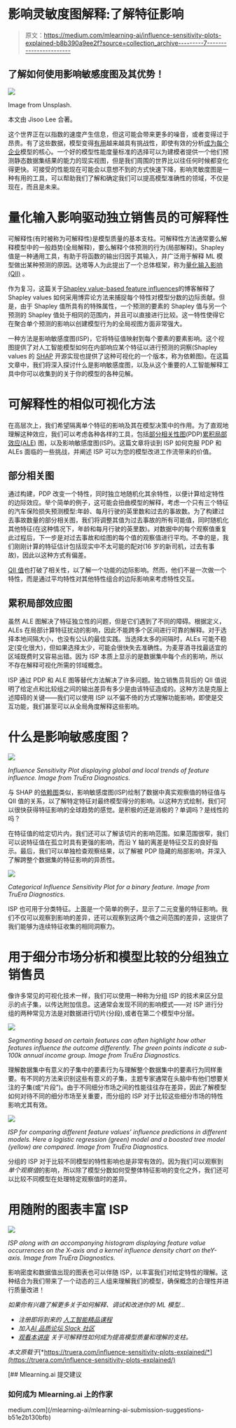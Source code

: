 # 影响灵敏度图解释:了解特征影响

> 原文：<https://medium.com/mlearning-ai/influence-sensitivity-plots-explained-b8b390a9ee2f?source=collection_archive---------7----------------------->

## 了解如何使用影响敏感度图及其优势！

![](img/81fb50fbb594c8b7b0d62cddf7bc6b96.png)

Image from Unsplash.

本文由 Jisoo Lee 合著。

这个世界正在以指数的速度产生信息，但这可能会带来更多的噪音，或者变得过于昂贵。有了这些数据，模型变得[有用](https://www.lacan.upc.edu/admoreWeb/2018/05/all-models-are-wrong-but-some-are-useful-george-e-p-box/)越来越具有挑战性，即使有效的分析[成为每个企业](https://www.forbes.com/sites/forbestechcouncil/2020/02/14/why-every-company-is-a-data-company/?sh=189ca0a217a4)模型的核心。一个好的模型性能度量标准的选择可以为建模者提供一个他们预测静态数据集结果的能力的现实视图，但是我们周围的世界比以往任何时候都变化得更快。可接受的性能现在可能会以意想不到的方式快速下降，影响灵敏度图是一种有用的工具，可以帮助我们了解和确定我们可以提高模型准确性的领域，不仅是现在，而且是未来。

# 量化输入影响驱动独立销售员的可解释性

可解释性(有时被称为可解释性)是模型质量的基本支柱。可解释性方法通常要么解释模型中的一般趋势(全局解释)，要么解释个体预测的行为(局部解释)。Shapley 值是一种通用工具，有助于将函数的输出归因于其输入，并广泛用于解释 ML 模型做出某种预测的原因。达塔等人为此提出了一个总体框架，称为[量化输入影响(QII)](https://truera.com/wp-content/uploads/2020/08/Quantitative-Input-Influence-2016.pdf) 。

作为复习，这篇关于[Shapley value-based feature influences](https://towardsdatascience.com/the-shapley-value-for-ml-models-f1100bff78d1)的博客解释了 Shapley values 如何采用博弈论方法来捕捉每个特性对模型分数的边际贡献。但是，由于 Shapley 值所具有的特殊属性，一个预测的要素的 Shapley 值与另一个预测的 Shapley 值处于相同的范围内，并且可以直接进行比较。这一特性使得它在聚合单个预测的影响以创建模型行为的全局视图方面非常强大。

一种方法是影响敏感度图(ISP)，它将特征值映射到每个要素的要素影响。这个视图提供了对人工智能模型如何在内部响应某个特征以进行预测的洞察(Shapley values 的 [SHAP](https://arxiv.org/abs/1705.07874) 开源实现也提供了这种可视化的一个版本，称为依赖图)。在这篇文章中，我们将深入探讨什么是影响敏感度图，以及从这个重要的人工智能解释工具中你可以收集到的关于你的模型的各种见解。

# 可解释性的相似可视化方法

在高层次上，我们希望隔离单个特征的影响及其在模型决策中的作用。为了直观地理解这种效应，我们可以考虑各种各样的工具，包括[部分相关性图](https://towardsdatascience.com/finding-and-visualising-non-linear-relationships-4ecd63a43e7e)(PDP)[累积局部效应(ALE)](https://christophm.github.io/interpretable-ml-book/ale.html) 图，以及影响敏感度图(ISP)。这篇文章将谈到 ISP 如何克服 PDP 和 ALEs 面临的一些挑战，并阐述 ISP 可以为您的模型改进工作流带来的价值。

## 部分相关图

通过构建，PDP 改变一个特性，同时独立地随机化其余特性，以便计算给定特性的边际效应。举个简单的例子，这可能会扭曲模型的解释，考虑一个只有三个特征的汽车保险损失预测模型:年龄、每月行驶的英里数和过去的事故数。为了构建过去事故数量的部分相关图，我们将调整其值为过去事故的所有可能值，同时随机化其他特征(在这种情况下，年龄和每月行驶的英里数)。对数据中的每个观察值重复此过程后，下一步是对过去事故和绘图的每个值的观察值进行平均。不幸的是，我们刚刚计算的特征估计包括现实中不太可能的配对(16 岁的新司机，过去有事故)，因此以这种方式有偏差。

[QII 值](https://towardsdatascience.com/the-shapley-value-for-ml-models-f1100bff78d1)也打破了相关性，以了解一个功能的边际影响。然而，他们不是一次做一个特性，而是通过平均特性对其他特性组合的边际影响来考虑特性交互。

## 累积局部效应图

虽然 ALE 图解决了特征独立性的问题，但是它们遇到了不同的障碍。根据定义，ALEs 在局部计算特征扰动的影响，因此不能跨多个区间进行可靠的解释。对于选择本地间隔大小，也没有公认的最佳实践。当选择太多的间隔时，ALEs 可能不稳定(变化很大)，但如果选择太少，可能会很快失去准确性。为麦芽酒寻找最适宜的区域既费时又容易出错。因为 ISP 本质上显示的是数据集中每个点的影响，所以不存在解释可视化所需的邻域概念。

ISP 通过 PDP 和 ALE 图等替代方法解决了许多问题。独立销售员背后的 QII 值说明了给定点和比较组之间的输出差异有多少是由该特征造成的。这种方法是克服上述障碍的关键——我们可以使用 ISP 以不偏不倚的方式理解功能影响，即使是交互功能，我们甚至可以从全局角度解释这些影响。

# 什么是影响敏感度图？

![](img/ae8f653df5a274d10531c6464807cf25.png)

*Influence Sensitivity Plot displaying global and local trends of feature influence. Image from TruEra Diagnostics.*

与 SHAP 的[依赖图](https://shap.readthedocs.io/en/latest/example_notebooks/tabular_examples/tree_based_models/Census%20income%20classification%20with%20LightGBM.html#SHAP-Dependence-Plots)类似，影响敏感度图(ISP)绘制了数据中真实观察值的特征值与 QII 值的关系，以了解特定特征对最终模型得分的影响。以这种方式绘制，我们可以很快获得特征影响的全球趋势的感觉。是积极的还是消极的？单调吗？是线性的吗？

在特征值的给定切片内，我们还可以了解该切片的影响范围。如果范围很窄，我们可以说特征值在孤立时具有更强的影响，而沿 Y 轴的离差是特征交互的良好指示。最后，我们可以单独检查观察结果，以了解被 PDP 隐藏的局部影响，并深入了解跨整个数据集的特征影响的异质性。

![](img/acef0cbf1cda86611bfb3f5254ab1698.png)

*Categorical Influence Sensitivity Plot for a binary feature. Image from TruEra Diagnostics.*

ISP 也可用于分类特征。上面是一个简单的例子，显示了二元变量的特征影响。我们不仅可以观察到影响的差异，还可以观察到这两个值之间范围的差异，这提供了我们能够为连续特征收集的相同洞察力。

# 用于细分市场分析和模型比较的分组独立销售员

像许多常见的可视化技术一样，我们可以使用一种称为分组 ISP 的技术来区分显示的点子集，以传达附加信息。这通常会发现不同的影响模式——对 ISP 进行分组的两种常见方法是对数据进行切片(分段),或者在第二个模型中分层。

![](img/c5725d04bf216d20f2ca52ff5af72d17.png)

*Segmenting based on certain features can often highlight how other features influence the outcome differently. The green points indicate a sub-100k annual income group. Image from TruEra Diagnostics.*

理解数据集中有意义的子集中的要素行为与理解整个数据集中的要素行为同样重要。有不同的方法来识别这些有意义的子集，主题专家通常在头脑中有他们想要关注的子集(或“片段”)。由于不同细分市场之间的性能往往存在差异，因此了解模型如何对待不同的细分市场至关重要，而分组的 ISP 对于比较这些细分市场的特性影响尤其有效。

![](img/2377bdb6b18cd5ec8debc81603a97872.png)

*ISP for comparing different feature values’ influence predictions in different models. Here a logistic regression (green) model and a boosted tree model (yellow) are compared. Image from TruEra Diagnostics.*

分组的 ISP 对于比较不同模型的特性影响也是非常有效的。因为我们可以观察到*单个观察值*的影响，所以除了模型分数如何受整体特征影响的变化之外，我们还可以比较不同模型在处理特定观察值时的差异。

# 用随附的图表丰富 ISP

![](img/1e873cdc806ab29d0ce8d60038535262.png)

*ISP along with an accompanying histogram displaying feature value occurrences on the X-axis and a kernel influence density chart on theY-axis. Image from TruEra Diagnostics.*

影响密度和数据值出现的图表也可以伴随 ISP，以丰富我们对给定特性的理解。这种结合为我们带来了一个动态的三人组来理解我们的模型，确保概念的合理性并进行质量改进！

*如果你有兴趣了解更多关于如何解释、调试和改进你的 ML 模型…*

*   *注册即将到来的* [*人工智能精品课程*](https://go.truera.com/ai-quality-workshop?utm_campaign=workshop-ai-quality-2022-aug&utm_medium=blog&utm_source=tds)
*   *加入*[*AI 品质论坛 Slack 社区*](https://aiqualityforum.slack.com/join/shared_invite/zt-1db75juer-ULg3HInTXjxn9sgnVpisYA#/shared-invite/email)
*   [*观看本讲座*](https://www.youtube.com/watch?v=6KFlcCRja0c) *关于可解释性如何成为提高模型质量和理解的支柱。*

*本文原载于*[*https://truera.com/influence-sensitivity-plots-explained/*](https://truera.com/influence-sensitivity-plots-explained/)

[](/mlearning-ai/mlearning-ai-submission-suggestions-b51e2b130bfb) [## Mlearning.ai 提交建议

### 如何成为 Mlearning.ai 上的作家

medium.com](/mlearning-ai/mlearning-ai-submission-suggestions-b51e2b130bfb)